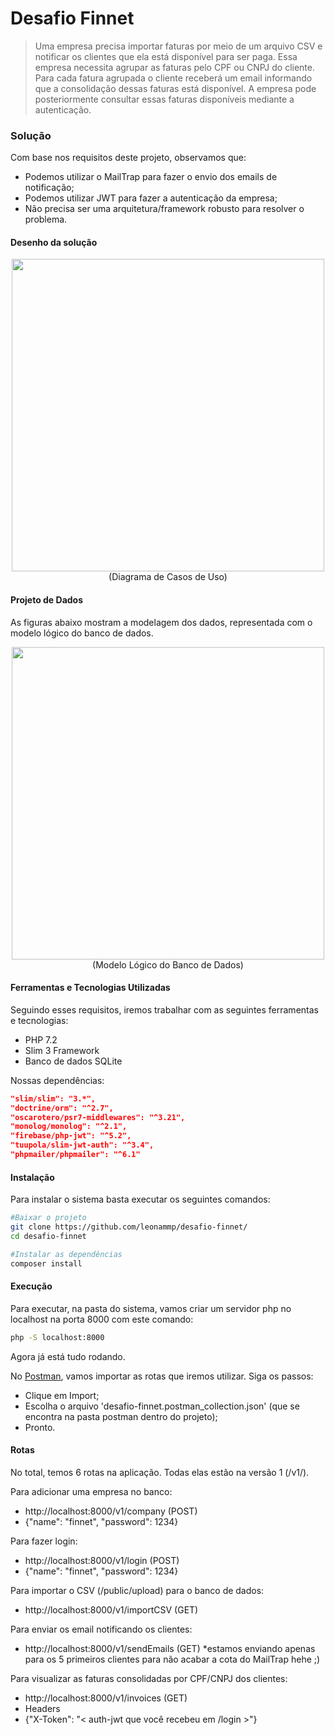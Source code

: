 # Desafio Finnet

>Uma empresa precisa importar faturas por meio de um arquivo CSV e notificar os clientes que ela está disponível para ser paga.
Essa empresa necessita agrupar as faturas pelo CPF ou CNPJ do cliente.
Para cada fatura agrupada o cliente receberá um email informando que a consolidação dessas faturas está disponível.
A empresa pode posteriormente consultar essas faturas disponíveis mediante a autenticação.

### Solução
Com base nos requisitos deste projeto, observamos que:
 - Podemos utilizar o MailTrap para fazer o envio dos emails de notificação;
 - Podemos utilizar JWT para fazer a autenticação da empresa;
 - Não precisa ser uma arquitetura/framework robusto para resolver o problema.

#### Desenho da solução
<p align="center">
  <img src="https://i.imgur.com/KE1cozf.jpg" width="500" /><br>
  (Diagrama de Casos de Uso)
</p>

#### Projeto de Dados
As figuras abaixo mostram a modelagem dos dados, representada com o modelo lógico do banco de dados.

<p align="center">
  <img src="https://i.imgur.com/Mep6x5H.png" width="500" /><br>
  (Modelo Lógico do Banco de Dados)
</p>

#### Ferramentas e Tecnologias Utilizadas

Seguindo esses requisitos, iremos trabalhar com as seguintes ferramentas e tecnologias:
 - PHP 7.2
 - Slim 3 Framework
 - Banco de dados SQLite

Nossas dependências:
```json
"slim/slim": "3.*",
"doctrine/orm": "^2.7",
"oscarotero/psr7-middlewares": "^3.21",
"monolog/monolog": "^2.1",
"firebase/php-jwt": "^5.2",
"tuupola/slim-jwt-auth": "^3.4",
"phpmailer/phpmailer": "^6.1"
```
#### Instalação
Para instalar o sistema basta executar os seguintes comandos:
```bash
#Baixar o projeto
git clone https://github.com/leonammp/desafio-finnet/
cd desafio-finnet

#Instalar as dependências
composer install
```
#### Execução
Para executar, na pasta do sistema, vamos criar um servidor php no localhost na porta 8000 com este comando:
```bash
php -S localhost:8000
```
Agora já está tudo rodando.

No [Postman](https://www.postman.com/downloads/), vamos importar as rotas que iremos utilizar. Siga os passos:
 - Clique em Import;
 - Escolha o arquivo 'desafio-finnet.postman_collection.json' (que se encontra na pasta postman dentro do projeto);
 - Pronto.
 
#### Rotas
No total, temos 6 rotas na aplicação. Todas elas estão na versão 1 (/v1/).

Para adicionar uma empresa no banco:
 - http://localhost:8000/v1/company (POST)
  - {"name": "finnet", "password": 1234}

Para fazer login:
 - http://localhost:8000/v1/login (POST)
  - {"name": "finnet", "password": 1234}

Para importar o CSV (/public/upload) para o banco de dados:
 - http://localhost:8000/v1/importCSV (GET)

Para enviar os email notificando os clientes:
 - http://localhost:8000/v1/sendEmails (GET)
*estamos enviando apenas para os 5 primeiros clientes para não acabar a cota do MailTrap hehe ;)

Para visualizar as faturas consolidadas por CPF/CNPJ dos clientes:
 - http://localhost:8000/v1/invoices (GET)
  - Headers
   - {"X-Token": "< auth-jwt que você recebeu em /login >"}






